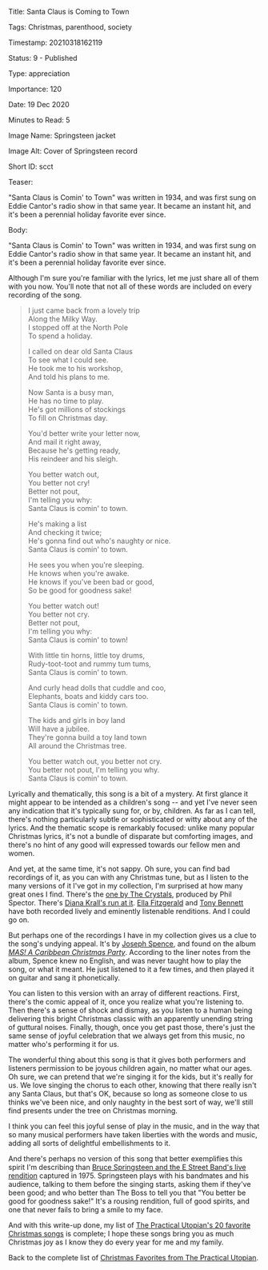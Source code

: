 Title:  Santa Claus is Coming to Town

Tags:   Christmas, parenthood, society

Timestamp: 20210318162119

Status: 9 - Published

Type:   appreciation

Importance: 120

Date:   19 Dec 2020

Minutes to Read: 5

Image Name: Springsteen jacket

Image Alt: Cover of Springsteen record

Short ID: scct

Teaser: 

"Santa Claus is Comin' to Town" was written in 1934, and was first sung on Eddie Cantor's radio show in that same year. It became an instant hit, and it's been a perennial holiday favorite ever since. 


Body: 

"Santa Claus is Comin' to Town" was written in 1934, and was first sung on Eddie Cantor's radio show in that same year. It became an instant hit, and it's been a perennial holiday favorite ever since. 

Although I'm sure you're familiar with the lyrics, let me just share all of them with you now. You'll note that not all of these words are included on every recording of the song. 

> I just came back from a lovely trip  
> Along the Milky Way.  
> I stopped off at the North Pole  
> To spend a holiday.   
>   
> I called on dear old Santa Claus  
> To see what I could see.  
> He took me to his workshop,  
> And told his plans to me.   
>   
> Now Santa is a busy man,  
> He has no time to play.  
> He's got millions of stockings  
> To fill on Christmas day.  
>   
> You'd better write your letter now,   
> And mail it right away,  
> Because he's getting ready,  
> His reindeer and his sleigh.   
> 
> You better watch out,  
> You better not cry!  
> Better not pout,  
> I'm telling you why:  
> Santa Claus is comin' to town.   
>   
> He's making a list  
> And checking it twice;  
> He's gonna find out who's naughty or nice.  
> Santa Claus is comin' to town.  
>   
> He sees you when you're sleeping.  
> He knows when you're awake.  
> He knows if you've been bad or good,  
> So be good for goodness sake!  
>   
> You better watch out!  
> You better not cry.  
> Better not pout,  
> I'm telling you why:  
> Santa Claus is comin' to town!  
>   
> With little tin horns, little toy drums,  
> Rudy-toot-toot and rummy tum tums,  
> Santa Claus is comin' to town.  
>   
> And curly head dolls that cuddle and coo,  
> Elephants, boats and kiddy cars too.  
> Santa Claus is comin' to town.  
>   
> The kids and girls in boy land  
> Will have a jubilee.  
> They're gonna build a toy land town  
> All around the Christmas tree.  
>   
> You better watch out, you better not cry.  
> You better not pout, I'm telling you why.  
> Santa Claus is comin' to town.  

Lyrically and thematically, this song is a bit of a mystery. At first glance it might appear to be intended as a children's song -- and yet I've never seen any indication that it's typically sung for, or by, children. As far as I can tell, there's nothing particularly subtle or sophisticated or witty about any of the lyrics. And the thematic scope is remarkably focused: unlike many popular Christmas lyrics, it's not a bundle of disparate but comforting images, and there's no hint of any good will expressed towards our fellow men and women.  

And yet, at the same time, it's not sappy. Oh sure, you can find bad recordings of it, as you can with any Christmas tune, but as I listen to the many versions of it I've got in my collection, I'm surprised at how many great ones I find. There's the [one by The Crystals][crystals], produced by Phil Spector. There's [Diana Krall's run at it][dk]. [Ella Fitzgerald][ef] and [Tony Bennett][tb] have both recorded lively and eminently listenable renditions. And I could go on. 

But perhaps one of the recordings I have in my collection gives us a clue to the song's undying appeal. It's by [Joseph Spence][js], and found on the album [*MAS! A Caribbean Christmas Party*][mas]. According to the liner notes from the album, Spence knew no English, and was never taught how to play the song, or what it meant. He just listened to it a few times, and then played it on guitar and sang it phonetically. 

You can listen to this version with an array of different reactions. First, there's the comic appeal of it, once you realize what you're listening to. Then there's  a sense of shock and dismay, as you listen to a human being delivering this bright Christmas classic with an apparently unending string of guttural noises. Finally, though, once you get past those, there's just the same sense of joyful celebration that we always get from this music, no matter who's performing it for us. 

The wonderful thing about this song is that it gives both performers and listeners permission to be joyous children again, no matter what our ages. Oh sure, we can pretend that we're singing it for the kids, but it's really for us. We love singing the chorus to each other, knowing that there really isn't any Santa Claus, but that's OK, because so long as someone close to us thinks we've been nice, and only naughty in the best sort of way, we'll still find presents under the tree on Christmas morning. 

I think you can feel this joyful sense of play in the music, and in the way that so many musical performers have taken liberties with the words and music, adding all sorts of delightful embellishments to it. 

And there's perhaps no version of this song that better exemplifies this spirit I'm describing than [Bruce Springsteen and the E Street Band's live rendition][bs] captured in 1975. Springsteen plays with his bandmates and his audience, talking to them before the singing starts, asking them if they've been good; and who better than The Boss to tell you that "You better be good for goodness sake!" It's a rousing rendition, full of good spirits, and one that never fails to bring a smile to my face. 

And with this write-up done, my list of [The Practical Utopian's 20 favorite Christmas songs][xmasfavs] is complete; I hope these songs bring you as much Christmas joy as I know they do every year for me and my family.  

Back to the complete list of [Christmas Favorites from The Practical Utopian](christmas-favorites-from-the-practical-utopian.html).

[bs]: https://music.apple.com/us/album/santa-claus-is-comin-to-town-live-at-c-w-post-college/299701857?i=299701862

[crystals]:  https://music.apple.com/us/album/santa-claus-is-coming-to-town/336036941?i=336037279

[dk]: https://music.apple.com/us/album/santa-claus-is-coming-to-town-feat-clayton-hamilton/1440812728?i=1440813315

[ef]: https://music.apple.com/us/album/santa-claus-is-coming-to-town/1469551473?i=1469551479

[js]: https://en.wikipedia.org/wiki/Joseph_Spence_(musician)

[mas]: https://www.amazon.com/Caribbean-Christmas-Party-Jacob-Miller/dp/B0000009NT/ref=as_li_ss_tl?ie=UTF8&linkCode=ll1&tag=wordsaboutsongs-20&linkId=5ea53b7266c5ac6b8671ed4d62c71351

[tb]: https://music.apple.com/us/album/santa-claus-is-coming-to-town/472784022?i=472784030

[xmasfavs]: christmas-favorites-from-the-practical-utopian.html
